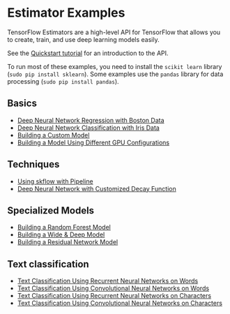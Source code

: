 # Estimator Examples

TensorFlow Estimators are a high-level API for TensorFlow that allows you to
create, train, and use deep learning models easily.

See the [Quickstart tutorial](https://www.tensorflow.org/get_started/estimator)
for an introduction to the API.

To run most of these examples, you need to install the `scikit learn` library
(`sudo pip install sklearn`). Some examples use the `pandas` library for data
processing (`sudo pip install pandas`).

## Basics

* [Deep Neural Network Regression with Boston Data]( https://www.tensorflow.org/code/tensorflow/examples/learn/boston.py)
* [Deep Neural Network Classification with Iris Data]( https://www.tensorflow.org/code/tensorflow/examples/learn/iris.py)
* [Building a Custom Model]( https://www.tensorflow.org/code/tensorflow/examples/learn/iris_custom_model.py)
* [Building a Model Using Different GPU Configurations]( https://www.tensorflow.org/code/tensorflow/examples/learn/iris_run_config.py)

## Techniques

* [Using skflow with Pipeline]( https://www.tensorflow.org/code/tensorflow/examples/learn/iris_with_pipeline.py)
* [Deep Neural Network with Customized Decay Function]( https://www.tensorflow.org/code/tensorflow/examples/learn/iris_custom_decay_dnn.py)

## Specialized Models
* [Building a Random Forest Model]( https://www.tensorflow.org/code/tensorflow/examples/learn/random_forest_mnist.py)
* [Building a Wide & Deep Model]( https://www.tensorflow.org/code/tensorflow/examples/learn/wide_n_deep_tutorial.py)
* [Building a Residual Network Model]( https://www.tensorflow.org/code/tensorflow/examples/learn/resnet.py)

## Text classification

* [Text Classification Using Recurrent Neural Networks on Words]( https://www.tensorflow.org/code/tensorflow/examples/learn/text_classification.py)
* [Text Classification Using Convolutional Neural Networks on Words]( https://www.tensorflow.org/code/tensorflow/examples/learn/text_classification_cnn.py)
* [Text Classification Using Recurrent Neural Networks on Characters]( https://www.tensorflow.org/code/tensorflow/examples/learn/text_classification_character_rnn.py)
* [Text Classification Using Convolutional Neural Networks on Characters]( https://www.tensorflow.org/code/tensorflow/examples/learn/text_classification_character_cnn.py)
